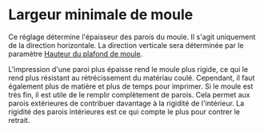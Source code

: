 Largeur minimale de moule
===

Ce réglage détermine l'épaisseur des parois du moule. Il s'agit uniquement de la direction horizontale. La direction verticale sera déterminée par le paramètre [Hauteur du plafond de moule](./mold_roof_height.md).

L'impression d'une paroi plus épaisse rend le moule plus rigide, ce qui le rend plus résistant au rétrécissement du matériau coulé. Cependant, il faut également plus de matière et plus de temps pour imprimer. Si le moule est très fin, il est utile de le remplir complètement de parois. Cela permet aux parois extérieures de contribuer davantage à la rigidité de l'intérieur. La rigidité des parois intérieures est ce qui compte le plus pour contrer le retrait.
